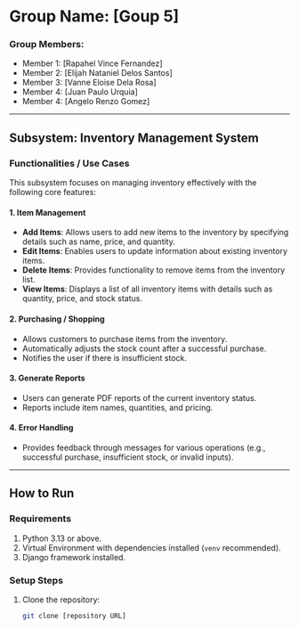 # Group Name: [Goup 5]
### Group Members:
- Member 1: [Rapahel Vince Fernandez]
- Member 2: [Elijah Nataniel Delos Santos]
- Member 3: [Vanne Eloise Dela Rosa]
- Member 4: [Juan Paulo Urquia]
- Member 4: [Angelo Renzo Gomez]

---

## **Subsystem: Inventory Management System**

### **Functionalities / Use Cases**

This subsystem focuses on managing inventory effectively with the following core features:

#### 1. **Item Management**
   - **Add Items**: Allows users to add new items to the inventory by specifying details such as name, price, and quantity.
   - **Edit Items**: Enables users to update information about existing inventory items.
   - **Delete Items**: Provides functionality to remove items from the inventory list.
   - **View Items**: Displays a list of all inventory items with details such as quantity, price, and stock status.

#### 2. **Purchasing / Shopping**
   - Allows customers to purchase items from the inventory.
   - Automatically adjusts the stock count after a successful purchase.
   - Notifies the user if there is insufficient stock.

#### 3. **Generate Reports**
   - Users can generate PDF reports of the current inventory status.
   - Reports include item names, quantities, and pricing.

#### 4. **Error Handling**
   - Provides feedback through messages for various operations (e.g., successful purchase, insufficient stock, or invalid inputs).

---

## **How to Run**

### **Requirements**
1. Python 3.13 or above.
2. Virtual Environment with dependencies installed (`venv` recommended).
3. Django framework installed.

### **Setup Steps**
1. Clone the repository:
   ```bash
   git clone [repository URL]
